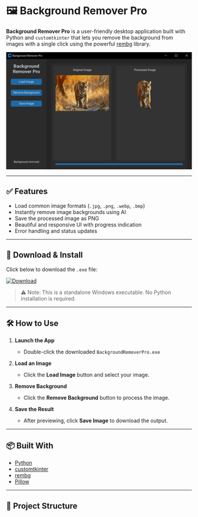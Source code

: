 # 🖼️ Background Remover Pro

**Background Remover Pro** is a user-friendly desktop application built with Python and `customtkinter` that lets you remove the background from images with a single click using the powerful [rembg](https://github.com/danielgatis/rembg) library.

![App Screenshot](dist/background.png)<!-- Replace with real screenshot URL if available -->

---

## ✅ Features

- Load common image formats (`.jpg`, `.png`, `.webp`, `.bmp`)
- Instantly remove image backgrounds using AI
- Save the processed image as PNG
- Beautiful and responsive UI with progress indication
- Error handling and status updates

---

## 🚀 Download & Install

Click below to download the `.exe` file:

[![Download](https://img.shields.io/badge/Download%20EXE-Background%20Remover%20Pro-blue?style=for-the-badge&logo=windows)](https://drive.google.com/your-google-drive-link-here)

> ⚠️ Note: This is a standalone Windows executable. No Python installation is required.

---

## 🛠 How to Use

1. **Launch the App**
   - Double-click the downloaded `BackgroundRemoverPro.exe`

2. **Load an Image**
   - Click the **Load Image** button and select your image.

3. **Remove Background**
   - Click the **Remove Background** button to process the image.

4. **Save the Result**
   - After previewing, click **Save Image** to download the output.

---

## 📦 Built With

- [Python](https://python.org/)
- [customtkinter](https://github.com/TomSchimansky/CustomTkinter)
- [rembg](https://github.com/danielgatis/rembg)
- [Pillow](https://python-pillow.org/)

---

## 📁 Project Structure

